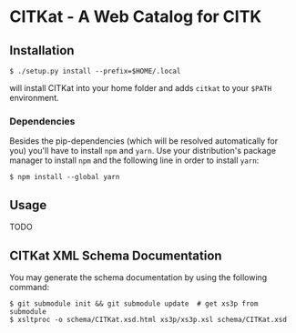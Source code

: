 # CITKat - A Web Catalog for CITK

## Installation
```shell
$ ./setup.py install --prefix=$HOME/.local
``` 
will install CITKat into your home folder and adds `citkat` to your `$PATH` environment.

### Dependencies
Besides the pip-dependencies (which will be resolved automatically for you) you'll have to install `npm` and `yarn`. 
Use your distribution's package manager to install `npm` and the following line in order to install `yarn`:
```shell
$ npm install --global yarn
```

## Usage
TODO

## CITKat XML Schema Documentation
You may generate the schema documentation by using the following command:
```shell
$ git submodule init && git submodule update  # get xs3p from submodule
$ xsltproc -o schema/CITKat.xsd.html xs3p/xs3p.xsl schema/CITKat.xsd
```